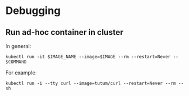 # Debugging

## Run ad-hoc container in cluster

In general:

```
kubectl run -it $IMAGE_NAME --image=$IMAGE --rm --restart=Never -- $COMMAND   
```

For example:

```
kubectl run -i --tty curl --image=tutum/curl --restart=Never --rm -- sh
```
